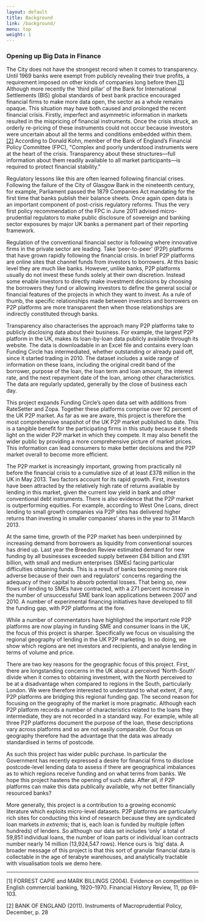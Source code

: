 ```yaml
---
layout: default
title: Background
link: /background/
menu: top
weight: 1
---
```


### Opening up Big Data in Finance
The City does not have the strongest record when it comes to transparency. Until 1969 banks were exempt from publicly revealing their true profits, a requirement imposed on other kinds of companies long before then.<a href="#footnote-1">[1]</a>  Although more recently the 'third pillar' of the Bank for International Settlements (BIS) global standards of best bank practice encouraged financial firms to make more data open, the sector as a whole remains opaque. This situation may have both caused and prolonged the recent financial crisis. Firstly, imperfect and asymmetric information in markets resulted in the mispricing of financial instruments. Once the crisis struck, an orderly re-pricing of these instruments could not occur because investors were uncertain about all the terms and conditions embedded within them.<a href="#footnote-2">[2]</a> According to Donald Kohn, member of the Bank of England’s Financial Policy Committee (FPC), "Complex and poorly understood instruments were at the heart of the crisis. Transparency about these structures—full information about them readily available to all market participants—is required to protect financial stability."

Regulatory lessons like this are often learned following financial crises. Following the failure of the City of Glasgow Bank in the nineteenth century, for example, Parliament passed the 1879 Companies Act mandating for the first time that banks publish their balance sheets.  Once again open data is an important component of post-crisis regulatory reforms. Thus the very first policy recommendation of the FPC in June 2011 advised micro-prudential regulators to make public disclosure of sovereign and banking sector exposures by major UK banks a permanent part of their reporting framework.  

Regulation of the conventional financial sector is following where innovative firms in the private sector are leading. Take ‘peer-to-peer’ (P2P) platforms that have grown rapidly following the financial crisis. In brief P2P platforms are online sites that channel funds from investors to borrowers. At this basic level they are much like banks. However, unlike banks, P2P platforms usually do not invest these funds solely at their own discretion.  Instead some enable investors to directly make investment decisions by choosing the borrowers they fund or allowing investors to define the general social or financial features of the projects in which they want to invest. As a rule of thumb, the specific relationships made between investors and borrowers on P2P platforms are more transparent then when those relationships are indirectly constituted through banks.

Transparency also characterises the approach many P2P platforms take to publicly disclosing data about their business. For example, the largest P2P platform in the UK, makes its loan-by-loan data publicly available through its website. The data is downloadable in an Excel file and contains every loan Funding Circle has intermediated, whether outstanding or already paid off, since it started trading in 2010. The dataset includes a wide range of information on these loans, including the original credit band of the borrower, purpose of the loan, the loan term and loan amount, the interest rate, and the next repayment date of the loan, among other characteristics. The data are regularly updated, generally by the close of business each day.

This project expands Funding Circle’s open data set with additions from RateSetter and Zopa. Together these platforms comprise over 92 percent of the UK P2P market.  As far as we are aware, this project is therefore the most comprehensive snapshot of the UK P2P market published to date. This is a tangible benefit for the participating firms in this study because it sheds light on the wider P2P market in which they compete. It may also benefit the wider public by providing a more comprehensive picture of market prices. This information can lead consumers to make better decisions and the P2P market overall to become more efficient.

The P2P market is increasingly important, growing from practically nil before the financial crisis to a cumulative size of at least £378 million in the UK in May 2013.  Two factors account for its rapid growth. First, investors have been attracted by the relatively high rate of returns available by lending in this market, given the current low yield in bank and other conventional debt instruments. There is also evidence that the P2P market is outperforming equities. For example, according to West One Loans, direct lending  to small growth companies via P2P sites has delivered higher returns than investing in smaller companies’ shares in the year to 31 March 2013.

At the same time, growth of the P2P market has been underpinned by increasing demand from borrowers as liquidity from conventional sources has dried up. Last year the Breedon Review estimated demand for new funding by all businesses exceeded supply between £84 billion and £191 billion,  with small and medium enterprises (SMEs) facing particular difficulties obtaining funds.  This is a result of banks becoming more risk adverse because of their own and regulators’ concerns regarding the adequacy of their capital to absorb potential losses. That being so, new flows of lending to SMEs have contracted, with a 271 percent increase in the number of unsuccessful SME bank loan applications between 2007 and 2010.  A number of experimental financing initiatives have developed to fill the funding gap, with P2P platforms at the fore.

While a number of commentators have highlighted the important role P2P platforms are now playing in funding SME and consumer loans in the UK, the focus of this project is sharper. Specifically we focus on visualising the regional geography of lending in the UK P2P marketing. In so doing, we show which regions are net investors and recipients, and analyse lending in terms of volume and price. 

There are two key reasons for the geographic focus of this project. First, there are longstanding concerns in the UK about a perceived ‘North-South’ divide when it comes to obtaining investment, with the North perceived to be at a disadvantage when compared to regions in the South, particularly London.  We were therefore interested to understand to what extent, if any, P2P platforms are bridging this regional funding gap. The second reason for focusing on the geography of the market is more pragmatic. Although each P2P platform records a number of characteristics related to the loans they intermediate, they are not recorded in a standard way. For example, while all three P2P platforms document the purpose of the loan, these descriptions vary across platforms and so are not easily comparable.  Our focus on geography therefore had the advantage that the data was already standardised in terms of postcode.

As such this project has wider public purchase. In particular the Government has recently expressed a desire for financial firms to disclose postcode-level lending data to assess if there are geographical imbalances as to which regions receive funding and on what terms from banks.  We hope this project hastens the opening of such data. After all, if P2P platforms can make this data publically available, why not better financially resourced banks?

More generally, this project is a contribution to a growing economic literature which exploits micro-level datasets.  P2P platforms are particularly rich sites for conducting this kind of research because they are syndicated loan markets *in extremis*; that is, each loan is funded by multiple (often hundreds) of lenders.  So although our data set includes ‘only’ a total of 59,851 individual loans, the number of loan parts or individual loan contracts number nearly 14 million (13,924,547 rows).  Hence ours is ‘big’ data. A broader message of this project is that this sort of granular financial data is collectable in the age of terabyte warehouses, and analytically tractable with visualisation tools we demo here.

<hr><p id="footnote-1">[1] FORREST CAPIE and MARK BILLINGS (2004). Evidence on competition in English commercial banking, 1920–1970. Financial History Review, 11, pp 69-103.</p><p id="footnote-2">[2] BANK OF ENGLAND (2011). Instruments of Macroprudential Policy, December, p. 28</p>